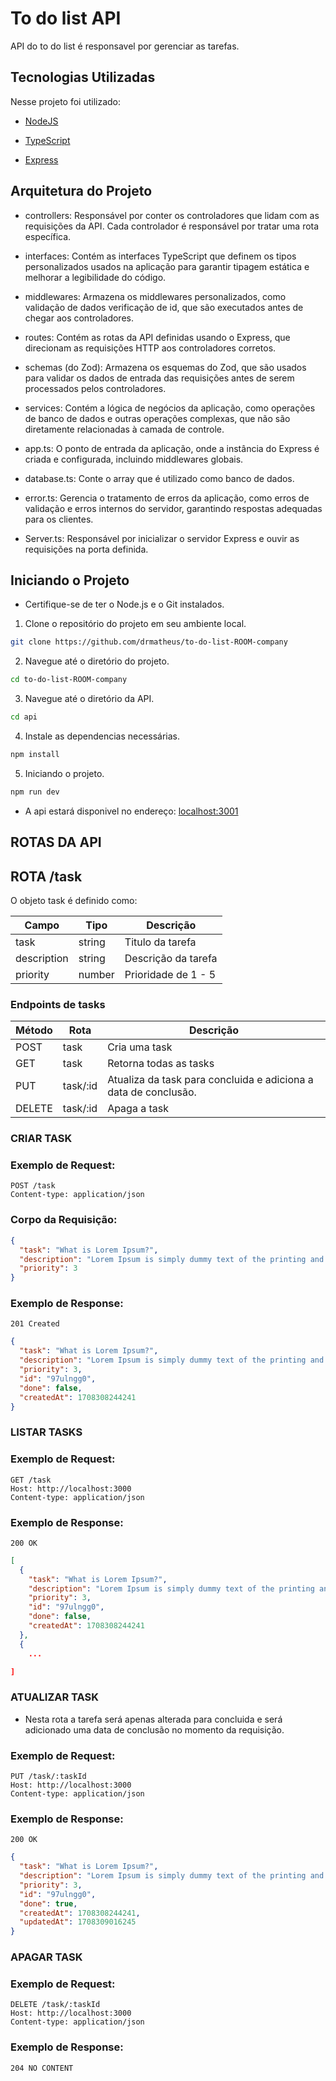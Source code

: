 # To do list API

API do to do list é responsavel por gerenciar as tarefas.

## Tecnologias Utilizadas

Nesse projeto foi utilizado:

- [NodeJS](https://nodejs.org/en/)

- [TypeScript](https://www.typescriptlang.org/)

- [Express](https://expressjs.com/)

## Arquitetura do Projeto

- controllers: Responsável por conter os controladores que lidam com as requisições da API. Cada controlador é responsável por tratar uma rota específica.

- interfaces: Contém as interfaces TypeScript que definem os tipos personalizados usados na aplicação para garantir tipagem estática e melhorar a legibilidade do código.

- middlewares: Armazena os middlewares personalizados, como validação de dados verificação de id, que são executados antes de chegar aos controladores.

- routes: Contém as rotas da API definidas usando o Express, que direcionam as requisições HTTP aos controladores corretos.

- schemas (do Zod): Armazena os esquemas do Zod, que são usados para validar os dados de entrada das requisições antes de serem processados pelos controladores.

- services: Contém a lógica de negócios da aplicação, como operações de banco de dados e outras operações complexas, que não são diretamente relacionadas à camada de controle.

- app.ts: O ponto de entrada da aplicação, onde a instância do Express é criada e configurada, incluindo middlewares globais.

- database.ts: Conte o array que é utilizado como banco de dados.

- error.ts: Gerencia o tratamento de erros da aplicação, como erros de validação e erros internos do servidor, garantindo respostas adequadas para os clientes.

- Server.ts: Responsável por inicializar o servidor Express e ouvir as requisições na porta definida.

## Iniciando o Projeto

- Certifique-se de ter o Node.js e o Git instalados.

1. Clone o repositório do projeto em seu ambiente local.

```bash
git clone https://github.com/drmatheus/to-do-list-ROOM-company
```

2. Navegue até o diretório do projeto.

```bash
cd to-do-list-ROOM-company
```

3. Navegue até o diretório da API.

```bash
cd api
```

4. Instale as dependencias necessárias.

```bash
npm install
```

5. Iniciando o projeto.

```bash
npm run dev
```

- A api estará disponivel no endereço: [localhost:3001](https://localhost:3001)

## ROTAS DA API

## ROTA /task

O objeto task é definido como:

| Campo       | Tipo   | Descrição           |
| ----------- | ------ | ------------------- |
| task        | string | Titulo da tarefa    |
| description | string | Descrição da tarefa |
| priority    | number | Prioridade de 1 - 5 |

### Endpoints de tasks

| Método | Rota     | Descrição                                                       |
| ------ | -------- | --------------------------------------------------------------- |
| POST   | task     | Cria uma task                                                   |
| GET    | task     | Retorna todas as tasks                                          |
| PUT    | task/:id | Atualiza da task para concluida e adiciona a data de conclusão. |
| DELETE | task/:id | Apaga a task                                                    |

### CRIAR TASK

### Exemplo de Request:

```
POST /task
Content-type: application/json
```

### Corpo da Requisição:

```json
{
  "task": "What is Lorem Ipsum?",
  "description": "Lorem Ipsum is simply dummy text of the printing and typesetting industry.",
  "priority": 3
}
```

### Exemplo de Response:

```
201 Created
```

```json
{
  "task": "What is Lorem Ipsum?",
  "description": "Lorem Ipsum is simply dummy text of the printing and typesetting industry.",
  "priority": 3,
  "id": "97ulngg0",
  "done": false,
  "createdAt": 1708308244241
}
```

### LISTAR TASKS

### Exemplo de Request:

```
GET /task
Host: http://localhost:3000
Content-type: application/json
```

### Exemplo de Response:

```
200 OK
```

```json
[
  {
    "task": "What is Lorem Ipsum?",
    "description": "Lorem Ipsum is simply dummy text of the printing and typesetting industry.",
    "priority": 3,
    "id": "97ulngg0",
    "done": false,
    "createdAt": 1708308244241
  },
  {
    ...

]
```

### ATUALIZAR TASK

- Nesta rota a tarefa será apenas alterada para concluida e será adicionado uma data de conclusão no momento da requisição.

### Exemplo de Request:

```
PUT /task/:taskId
Host: http://localhost:3000
Content-type: application/json
```

### Exemplo de Response:

```
200 OK
```

```json
{
  "task": "What is Lorem Ipsum?",
  "description": "Lorem Ipsum is simply dummy text of the printing and typesetting industry.",
  "priority": 3,
  "id": "97ulngg0",
  "done": true,
  "createdAt": 1708308244241,
  "updatedAt": 1708309016245
}
```

### APAGAR TASK

### Exemplo de Request:

```
DELETE /task/:taskId
Host: http://localhost:3000
Content-type: application/json
```

### Exemplo de Response:

```
204 NO CONTENT
```
